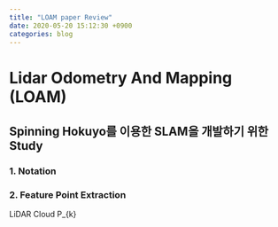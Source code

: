 ```yaml
---
title: "LOAM paper Review"
date: 2020-05-20 15:12:30 +0900
categories: blog
---
```


# Lidar Odometry And Mapping (LOAM) 
  
## Spinning Hokuyo를 이용한 SLAM을 개발하기 위한 Study

### 1. Notation




### 2. Feature Point Extraction

LiDAR Cloud P_{k}

